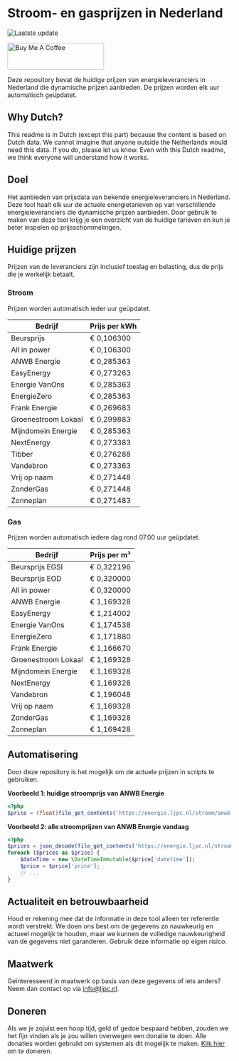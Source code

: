 # Stroom- en gasprijzen in Nederland

![Laatste update](https://img.shields.io/badge/laatste%20update-2025--07--22%2008%3A00%20CET-brightgreen)

<a href="https://www.buymeacoffee.com/Lars-" target="_blank"><img src="https://cdn.buymeacoffee.com/buttons/v2/default-orange.png" alt="Buy Me A Coffee" height="60" style="height: 60px !important;width: 217px !important;" ></a>

Deze repository bevat de huidige prijzen van energieleveranciers in Nederland die dynamische prijzen aanbieden. De prijzen worden elk uur automatisch geüpdatet.

## Why Dutch?

This readme is in Dutch (except this part) because the content is based on Dutch data. We cannot imagine that anyone outside the Netherlands would need this data. If you do, please let us know. Even with this Dutch readme, we think
everyone will understand how it works.

## Doel

Het aanbieden van prijsdata van bekende energieleveranciers in Nederland. Deze tool haalt elk uur de actuele energietarieven op van verschillende energieleveranciers die dynamische prijzen aanbieden. Door gebruik te maken van deze tool
krijg je een overzicht van de huidige tarieven en kun je beter inspelen op prijsschommelingen.

## Huidige prijzen

Prijzen van de leveranciers zijn inclusief toeslag en belasting, dus de prijs die je werkelijk betaalt.

### Stroom

Prijzen worden automatisch ieder uur geüpdatet.

 Bedrijf | Prijs per kWh 
---------|---------------
Beursprijs | € 0,106300
All in power | € 0,106300
ANWB Energie | € 0,285363
EasyEnergy | € 0,273263
Energie VanOns | € 0,285363
EnergieZero | € 0,285363
Frank Energie | € 0,269683
Groenestroom Lokaal | € 0,299883
Mijndomein Energie | € 0,285363
NextEnergy | € 0,273383
Tibber | € 0,276288
Vandebron | € 0,273363
Vrij op naam | € 0,271448
ZonderGas | € 0,271448
Zonneplan | € 0,271483


### Gas

Prijzen worden automatisch iedere dag rond 07.00 uur geüpdatet.

 Bedrijf | Prijs per m³ 
---------|--------------
Beursprijs EGSI | € 0,322196
Beursprijs EOD | € 0,320000
All in power | € 0,320000
ANWB Energie | € 1,169328
EasyEnergy | € 1,214002
Energie VanOns | € 1,174538
EnergieZero | € 1,171880
Frank Energie | € 1,166670
Groenestroom Lokaal | € 1,169328
Mijndomein Energie | € 1,169328
NextEnergy | € 1,169328
Vandebron | € 1,196048
Vrij op naam | € 1,169328
ZonderGas | € 1,169328
Zonneplan | € 1,169428


## Automatisering

Door deze repository is het mogelijk om de actuele prijzen in scripts te gebruiken.

**Voorbeeld 1: huidige stroomprijs van ANWB Energie**

```php
<?php
$price = (float)file_get_contents('https://energie.ljpc.nl/stroom/anwb-energie-nu.txt');

```

**Voorbeeld 2: alle stroomprijzen van ANWB Energie vandaag**

```php
<?php
$prices = json_decode(file_get_contents('https://energie.ljpc.nl/stroom/all-in-power-vandaag.json'),true);
foreach ($prices as $price) {
    $dateTime = new \DateTimeImmutable($price['datetime']);
    $price = $price['price'];
    // ...
}
```

## Actualiteit en betrouwbaarheid

Houd er rekening mee dat de informatie in deze tool alleen ter referentie wordt verstrekt. We doen ons best om de gegevens zo nauwkeurig en actueel mogelijk te houden, maar we kunnen de volledige nauwkeurigheid van de gegevens niet
garanderen. Gebruik deze informatie op eigen risico.

## Maatwerk

Geïnteresseerd in maatwerk op basis van deze gegevens of iets anders? Neem dan contact op
via [info@ljpc.nl](mailto:info@ljpc.nl?subject=Energie%20prijzen).

## Doneren

Als we je zojuist een hoop tijd, geld of gedoe bespaard hebben, zouden we het fijn vinden als je zou willen overwegen een
donatie te doen. Alle donaties worden gebruikt om systemen als dit mogelijk te
maken. [Klik hier](https://www.buymeacoffee.com/Lars-) om te doneren.
